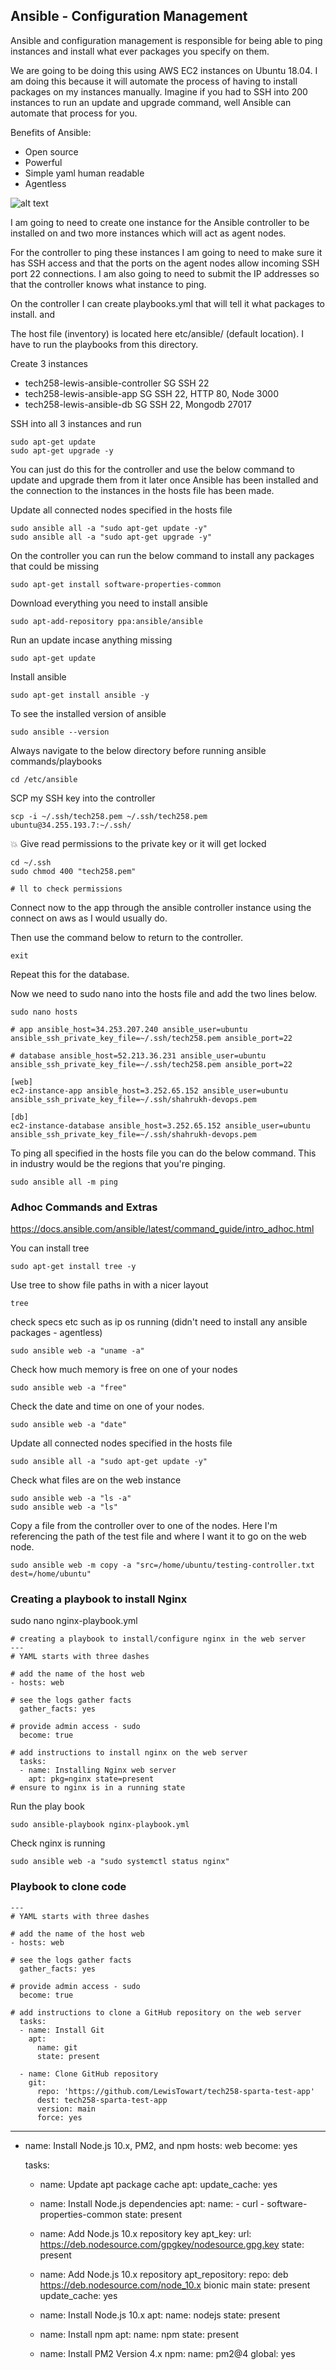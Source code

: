 ## Ansible - Configuration Management

Ansible and configuration management is responsible for being able to ping instances and install what ever packages you specify on them.

We are going to be doing this using AWS EC2 instances on Ubuntu 18.04. I am doing this because it will automate the process of having to install packages on my instances manually. Imagine if you had to SSH into 200 instances to run an update and upgrade command, well Ansible can automate that process for you.

Benefits of Ansible:
* Open source
* Powerful
* Simple yaml human readable
* Agentless

![alt text](Markdown-Images/Ansible-arch.png)

I am going to need to create one instance for the Ansible controller to be installed on and two more instances which will act as agent nodes.

For the controller to ping these instances I am going to need to make sure it has SSH access and that the ports on the agent nodes allow incoming SSH port 22 connections. I am also going to need to submit the IP addresses so that the controller knows what instance to ping.

On the controller I can create playbooks.yml that will tell it what packages to install. and 

The host file (inventory) is located here etc/ansible/ (default location). I have to run the playbooks from this directory.

Create 3 instances

* tech258-lewis-ansible-controller SG SSH 22
* tech258-lewis-ansible-app SG SSH 22, HTTP 80, Node 3000
* tech258-lewis-ansible-db SG SSH 22, Mongodb 27017

SSH into all 3 instances and run

```
sudo apt-get update
sudo apt-get upgrade -y
```

You can just do this for the controller and use the below command to update and upgrade them from it later once Ansible has been installed and the connection to the instances in the hosts file has been made.

Update all connected nodes specified in the hosts file

```
sudo ansible all -a "sudo apt-get update -y"
sudo ansible all -a "sudo apt-get upgrade -y"
```

On the controller you can run the below command to install any packages that could be missing

```
sudo apt-get install software-properties-common
```

Download everything you need to install ansible

```
sudo apt-add-repository ppa:ansible/ansible
```

Run an update incase anything missing

```
sudo apt-get update
```

Install ansible

```
sudo apt-get install ansible -y
```

To see the installed version of ansible

```
sudo ansible --version
```

Always navigate to the below directory before running ansible commands/playbooks

```
cd /etc/ansible
```

SCP my SSH key into the controller 

```
scp -i ~/.ssh/tech258.pem ~/.ssh/tech258.pem ubuntu@34.255.193.7:~/.ssh/
```

:boom: Give read permissions to the private key or it will get locked

```
cd ~/.ssh
sudo chmod 400 "tech258.pem"

# ll to check permissions
```

Connect now to the app through the ansible controller instance using the connect on aws as I would usually do.

Then use the command below to return to the controller.

```
exit
```

Repeat this for the database.

Now we need to sudo nano into the hosts file and add the two lines below.

```
sudo nano hosts
```

```
# app ansible_host=34.253.207.240 ansible_user=ubuntu ansible_ssh_private_key_file=~/.ssh/tech258.pem ansible_port=22

# database ansible_host=52.213.36.231 ansible_user=ubuntu ansible_ssh_private_key_file=~/.ssh/tech258.pem ansible_port=22

[web]
ec2-instance-app ansible_host=3.252.65.152 ansible_user=ubuntu ansible_ssh_private_key_file=~/.ssh/shahrukh-devops.pem

[db]
ec2-instance-database ansible_host=3.252.65.152 ansible_user=ubuntu ansible_ssh_private_key_file=~/.ssh/shahrukh-devops.pem
```

To ping all specified in the hosts file you can do the below command. This in industry would be the regions that you're pinging.

```
sudo ansible all -m ping
```

### Adhoc Commands and Extras

https://docs.ansible.com/ansible/latest/command_guide/intro_adhoc.html

You can install tree 

```
sudo apt-get install tree -y
```

Use tree to show file paths in with a nicer layout

```
tree
```

check specs etc such as ip os running (didn't need to install any ansible packages - agentless)

```
sudo ansible web -a "uname -a"
```

Check how much memory is free on one of your nodes

```
sudo ansible web -a "free"
```

Check the date and time on one of your nodes.

```
sudo ansible web -a "date"
```

Update all connected nodes specified in the hosts file

```
sudo ansible all -a "sudo apt-get update -y"
```

Check what files are on the web instance

```
sudo ansible web -a "ls -a"
sudo ansible web -a "ls"
```

Copy a file from the controller over to one of the nodes. Here I'm referencing the path of the test file and where I want it to go on the web node.

```
sudo ansible web -m copy -a "src=/home/ubuntu/testing-controller.txt dest=/home/ubuntu"
```

### Creating a playbook to install Nginx

sudo nano nginx-playbook.yml

```
# creating a playbook to install/configure nginx in the web server
---
# YAML starts with three dashes
 
# add the name of the host web
- hosts: web
 
# see the logs gather facts
  gather_facts: yes
 
# provide admin access - sudo
  become: true
 
# add instructions to install nginx on the web server
  tasks:
  - name: Installing Nginx web server
    apt: pkg=nginx state=present
# ensure to nginx is in a running state
```

Run the play book

```
sudo ansible-playbook nginx-playbook.yml
```

Check nginx is running

```
sudo ansible web -a "sudo systemctl status nginx"
```

### Playbook to clone code

```
---
# YAML starts with three dashes

# add the name of the host web
- hosts: web

# see the logs gather facts
  gather_facts: yes

# provide admin access - sudo
  become: true

# add instructions to clone a GitHub repository on the web server
  tasks:
  - name: Install Git
    apt:
      name: git
      state: present

  - name: Clone GitHub repository
    git:
      repo: 'https://github.com/LewisTowart/tech258-sparta-test-app'
      dest: tech258-sparta-test-app
      version: main
      force: yes
```


---
- name: Install Node.js 10.x, PM2, and npm
  hosts: web
  become: yes
  
  tasks:
    - name: Update apt package cache
      apt:
        update_cache: yes

    - name: Install Node.js dependencies
      apt:
        name:
          - curl
          - software-properties-common
        state: present

    - name: Add Node.js 10.x repository key
      apt_key:
        url: https://deb.nodesource.com/gpgkey/nodesource.gpg.key
        state: present

    - name: Add Node.js 10.x repository
      apt_repository:
        repo: deb https://deb.nodesource.com/node_10.x bionic main
        state: present
        update_cache: yes

    - name: Install Node.js 10.x
      apt:
        name: nodejs
        state: present

    - name: Install npm
      apt:
        name: npm
        state: present

    - name: Install PM2 Version 4.x
      npm:
        name: pm2@4
        global: yes








